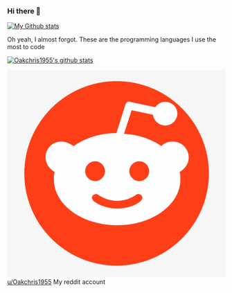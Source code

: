 ### Hi there 👋
[![My Github stats](https://github-readme-stats.vercel.app/api?username=Oakchris1955&theme=onedark)](https://github.com/anuraghazra/github-readme-stats&theme=onedark)

Oh yeah, I almost forgot. These are the programming languages I use the most to code

[![Oakchris1955's github stats](https://github-readme-stats.vercel.app/api/top-langs/?username=Oakchris1955&theme=onedark)](https://github.com/anuraghazra/github-readme-stats&theme=onedark)

![picture alt](reddit.png) [u/Oakchris1955](https://www.reddit.com/u/Oakchris1955) My reddit account

